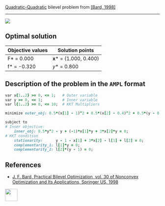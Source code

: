 [Quadratic-Quadratic](/BASBLib/QP-QP-problems) bilevel problem from [\[Bard, 1998\]][Bard, 1998]

---

![](/BASBLib/images/b_1998_03_eq.jpg)

## Optimal solution

Objective values   | Solution points         |
------------------ | ----------------------- |
F* = 0.000         | __x__* = (1.000, 0.400) |
f* = -0.320        | _y_* = 0.800            |

## Description of the problem in the `AMPL` format

```ruby
var x{1..2} >= 0, <= 1;   # Outer variable
var y >= 0, <= 1;         # Inner variable
var l{1..2} >= 0, <= 10;  # KKT Multipliers

minimize outer_obj: 0.5*(x[1] - 1)^2 + 0.5*(x[2] - 0.4)^2 + 0.5*(y - 0.8)^2;  # Outer objective

subject to
# Inner objective:
    inner_obj: 0.5*y^2 - y + (-1)*x[1]*y + 3*x[2]*y = 0;
# KKT condition
    stationarity:      y - 1 - x[1] + 3*x[2] - l[1] + l[2] = 0;
    complementarity_1: l[1]*y = 0;
    complementarity_2: l[2]*(y - 1) = 0;
```

##  References

 - [J. F. Bard, Practical Bilevel Optimization, vol. 30 of Nonconvex Optimization and Its Applications, Springer US, 1998](https://doi.org/10.1007/978-1-4757-2836-1)

[<img src="http://www.interupgrade.com/images/pfeil-backbutton.png" width="40" height="40">](/BASBLib/QP-QP-problems "Back to summary of QP-QP bilevel problems")

[Bard, 1998]: https://doi.org/10.1007/978-1-4757-2836-1